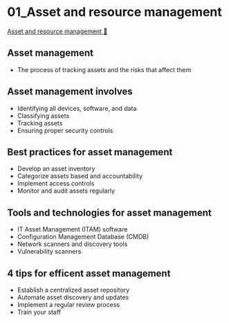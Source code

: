 # 01_Asset and resource management

[Asset and resource management 🔗](https://www.coursera.org/learn/cloud-security-risks-identify-and-protect-against-threats/lecture/gVyoB/asset-and-resource-management)

## Asset management

- The process of tracking assets and the risks that affect them

## Asset management involves

- Identifying all devices, software, and data
- Classifying assets
- Tracking assets
- Ensuring proper security controls

## Best practices for asset management

- Develop an asset inventory
- Categorize assets based and accountability
- Implement access controls
- Monitor and audit assets regularly

## Tools and technologies for asset management

- IT Asset Management (ITAM) software
- Configuration Management Database (CMDB)
- Network scanners and discovery tools
- Vulnerability scanners

## 4 tips for efficent asset management

- Establish a centralized asset repository
- Automate asset discovery and updates
- Implement a regular review process
- Train your staff

